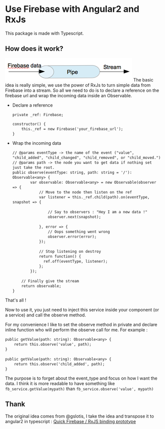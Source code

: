 # Use Firebase with Angular2 and RxJs
This package is made with Typescript.
## How does it work?
![Illustration of the main idea](idea.png)
The basic idea is really simple, we use the power of RxJs to turn simple data from Firebase into a stream. So all we need to do is to declare a reference on the firebase url and wrap the incoming data inside an Observable.
* Declare a reference
    ```
    private _ref: Firebase;
    ```

    ```
    constructor() {
        this._ref = new Firebase('your_firebase_url');
    }
    ```
* Wrap the incoming data
    ```
    // @params eventType -> the name of the event ("value", "child_added", "child_changed", "child_removed", or "child_moved.")
    // @params path -> the node you want to get data if nothing set just take the root.
    public observe(eventType: string, path: string = '/'): Observable<any> {
            var observable: Observable<any> = new Observable(observer => {
                // Move to the node then listen on the ref
                var listener = this._ref.child(path).on(eventType, snapshot => {

                    // Say to observers : "Hey I am a new data !"
                    observer.next(snapshot);

                }, error => {
                    // Oops something went wrong
                    observer.error(error);
                });

                // Stop listening on destroy
                return function() {
                  ref.off(eventType, listener);
                };
            });

        // Finally give the stream
        return observable;
    }
    ```

That's all !

Now to use it, you just need to inject this service inside your component (or a service) and call the observe method.

For my convenience I like to set the observe method in private and declare inline function who will perform the observe call for me. For example :
```
public getValue(path: string): Observable<any> {
    return this.observe('value', path);
}

public getValue(path: string): Observable<any> {
    return this.observe('child_added', path);
}
```
The purpose is to forget about the event_type and focus on how I want the data. I think it is more readable to have something like `fb_service.getValue(mypath)` than `fb_service.observe('value', mypath)`

## Thank
The original idea comes from @gslotis, I take the idea and transpose it to angular2 in typescript : [Quick Firebase / RxJS binding prototype](https://gist.github.com/gsoltis/ee20138502a4764650f2)
